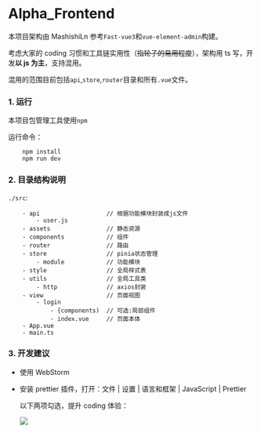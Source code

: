 # Alpha_Frontend

本项目架构由 MashishiLn 参考`Fast-vue3`和`vue-element-admin`构建。

考虑大家的 coding 习惯和工具链实用性（~~指轮子的易用程度~~），架构用 ts 写，开发**以 js 为主**，支持混用。

混用的范围目前包括`api`,`store`,`router`目录和所有`.vue`文件。

### 1. 运行

本项目包管理工具使用`npm`

运行命令：

```shell
    npm install
    npm run dev
```

### 2. 目录结构说明

`./src`:

```
    - api                   // 根据功能模块封装成js文件
        - user.js
    - assets                // 静态资源
    - components            // 组件
    - router                // 路由
    - store                 // pinia状态管理
        - module            // 功能模块
    - style                 // 全局样式表
    - utils                 // 全局工具类
        - http              // axios封装
    - view                  // 页面视图
        - login
            - {components)  // 可选:局部组件
            - index.vue     // 页面本体
    - App.vue
    - main.ts
```

### 3. 开发建议

- 使用 WebStorm
- 安装 prettier 插件，打开：文件 | 设置 | 语言和框架 | JavaScript | Prettier

  以下两项勾选，提升 coding 体验：

  <img src="https://gitee.com/chen-canyu/pictures/raw/master/imgs/image-20230408171816306.png"/>
